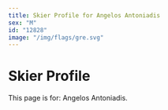 ```yaml
---
title: Skier Profile for Angelos Antoniadis
sex: "M"
id: "12828"
image: "/img/flags/gre.svg" 
---
```


# Skier Profile

This page is for: Angelos Antoniadis.
    